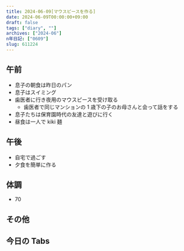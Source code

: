 ```yaml
---
title: 2024-06-09[マウスピースを作る]
date: 2024-06-09T00:00:00+09:00
draft: false
tags: ["diary", ""]
archives: ["2024-06"]
n年日記: ["0609"]
slug: 611224
---
```


## 午前

- 息子の朝食は昨日のパン
- 息子はスイミング
- 歯医者に行き夜用のマウスピースを受け取る
  - 歯医者で同じマンションの 1 歳下の子のお母さんと会って話をする
- 息子たちは保育園時代の友達と遊びに行く
- 昼食は一人で kiki 麺

## 午後

- 自宅で過ごす
- 夕食を簡単に作る

## 体調

- 70

## その他

## 今日の Tabs
